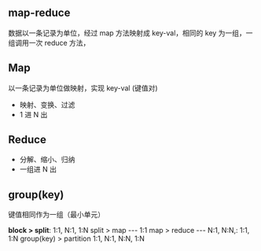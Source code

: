 ## map-reduce

数据以一条记录为单位，经过 map 方法映射成 key-val，相同的 key 为一组，一组调用一次 reduce 方法，

## Map

以一条记录为单位做映射，实现 key-val (键值对)

- 映射、变换、过滤
- 1 进 N 出

## Reduce

- 分解、缩小、归纳
- 一组进 N 出

## group(key)

键值相同作为一组（最小单元）

**block > split**: 1:1, N:1, 1:N
split > map --- 1:1
map > reduce --- N:1, N:N,: 1:1, 1:N
group(key) > partition 1:1, N:1, N:N, 1:N
